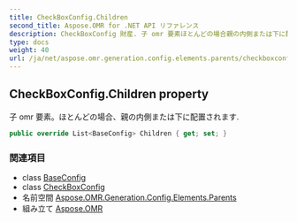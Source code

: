 ```yaml
---
title: CheckBoxConfig.Children
second_title: Aspose.OMR for .NET API リファレンス
description: CheckBoxConfig 財産. 子 omr 要素ほとんどの場合親の内側または下に配置されます.
type: docs
weight: 40
url: /ja/net/aspose.omr.generation.config.elements.parents/checkboxconfig/children/
---
```

## CheckBoxConfig.Children property

子 omr 要素。ほとんどの場合、親の内側または下に配置されます.

```csharp
public override List<BaseConfig> Children { get; set; }
```

### 関連項目

* class [BaseConfig](../../../aspose.omr.generation.config/baseconfig/)
* class [CheckBoxConfig](../)
* 名前空間 [Aspose.OMR.Generation.Config.Elements.Parents](../../checkboxconfig/)
* 組み立て [Aspose.OMR](../../../)


